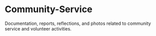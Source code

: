# Community-Service
Documentation, reports, reflections, and photos related to community service and volunteer activities.
